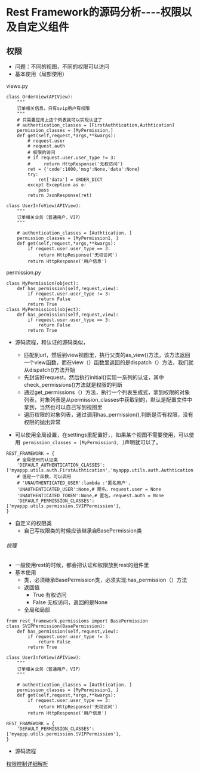 # Rest Framework的源码分析----权限以及自定义组件


## 权限
- 问题：不同的视图，不同的权限可以访问
- 基本使用（局部使用）

views.py
```
class OrderView(APIView):
    """
    订单相关信息，只有svip用户有权限
    """
    # 只需要应用上这个列表就可以实现认证了
    # authentication_classes = [FirstAuthtication,Authtication]
    permission_classes = [MyPermission,]
    def get(self,request,*args,**kwargs):
        # request.user
        # request.auth
        # 权限的访问
        # if request.user.user_type != 3:
        #     return HttpResponse('无权访问')
        ret = {'code':1000,'msg':None,'data':None}
        try:
            ret['data'] = ORDER_DICT
        except Exception as e:
            pass
        return JsonResponse(ret)

class UserInfoView(APIView):
    """
    订单相关业务（普通用户，VIP）
    """

    # authentication_classes = [Authtication, ]
    permission_classes = [MyPermission1, ]
    def get(self,request,*args,**kwargs):
        if request.user.user_type == 3:
            return HttpResponse('无权访问')
        return HttpResponse('用户信息')
```
permission.py
```
class MyPermission(object):
    def has_permission(self,request,view):
        if request.user.user_type != 3:
            return False
        return True
class MyPermission1(object):
    def has_permission(self,request,view):
        if request.user.user_type == 3:
            return False
        return True
```
- 源码流程，和认证的源码类似，
    - 匹配到url，然后到view视图里，执行父类的as_view()方法，该方法返回一个view函数，而在view（）函数里返回的是dispatch（）方法，我们就从dispatch()方法开始
    - 先封装好request，然后执行initial()实现一系列的认证，其中check_permissions()方法就是权限的判断
    - 通过get_permissions（）方法，执行一个列表生成式，拿到权限的对象列表，对象列表是从permission_classes中获取到的，默认是配置文件中拿到，当然也可以自己写到视图里
    - 遍历权限的对象列表，通过调用has_permission(),判断是否有权限，没有权限的抛出异常

- 可以使用全局设置，在settings里配置好，，如果某个视图不需要使用，可以使用`` permission_classes = [MyPermission1, ]``声明就可以了。
```
REST_FRAMEWORK = {
    # 全局使用的认证类
    'DEFAULT_AUTHENTICATION_CLASSES':['myappp.utils.auth.FirstAuthtication','myappp.utils.auth.Authtication'],
    # 值是一个函数，可以调用
    # 'UNAUTHENTICATED_USER':lambda :'匿名用户',
    'UNAUTHENTICATED_USER':None,# 匿名，request.user = None
    'UNAUTHENTICATED_TOKEN':None,# 匿名，request.auth = None
    'DEFAULT_PERMISSION_CLASSES':['myappp.utils.permission.SVIPPermission'],
}
```

- 自定义的权限类
    - 自己写权限类的时候应该继承自BasePermission类

###### 梳理
- 一般使用rest的时候，都会把认证和权限放到rest的组件里
- 基本使用
    - 类，必须继承BasePermission类，必须实现:has_permission（）方法
    - 返回值
        - True 有权访问
        - False 无权访问，返回的是None
    - 全局和局部

```
from rest_framework.permissions import BasePermission
class SVIPPermission(BasePermission):
    def has_permission(self,request,view):
        if request.user.user_type != 3:
            return False
        return True
```


```
class UserInfoView(APIView):
    """
    订单相关业务（普通用户，VIP）
    """

    # authentication_classes = [Authtication, ]
    permission_classes = [MyPermission1, ]
    def get(self,request,*args,**kwargs):
        if request.user.user_type == 3:
            return HttpResponse('无权访问')
        return HttpResponse('用户信息')

```
```
REST_FRAMEWORK = {
    'DEFAULT_PERMISSION_CLASSES':['myappp.utils.permission.SVIPPermission'],
}
```

- 源码流程

[权限控制详细解析](https://yuansuixin.github.io/2017/09/20/rest-framework-permission/ "权限控制详细解析")




